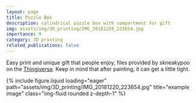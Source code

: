 ```yaml
---
layout: page
title: Puzzle Box
description: cylindrical puzzle box with compartment for gift
img: assets/img/3D_printing/IMG_20181220_223654.jpg
importance: 9
category: 3D printing
related_publications: false
---
```


Easy print and unique gift that people enjoy, files provided by skneakypoo on the [Thingiverse](https://www.thingiverse.com/thing:201097). Keep in mind that after painting, it can get a little tight.

<div class="row">
    <div class="col-sm mt-3 mt-md-0">
        {% include figure.liquid loading="eager" path="assets/img/3D_printing/IMG_20181220_223654.jpg" title="example image" class="img-fluid rounded z-depth-1" %}
    </div>
</div>
